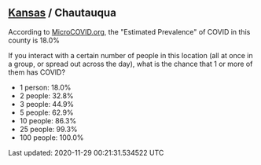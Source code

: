 
## [Kansas](/united-states/kansas) / Chautauqua

According to [MicroCOVID.org](http://microcovid.org),
the "Estimated Prevalence" of COVID in this county is 18.0%

If you interact with a certain number of people in this location
(all at once in a group, or spread out across the day), what is the chance that
1 or more of them has COVID?

- 1 person: 18.0%
- 2 people: 32.8%
- 3 people: 44.9%
- 5 people: 62.9%
- 10 people: 86.3%
- 25 people: 99.3%
- 100 people: 100.0%

Last updated: 2020-11-29 00:21:31.534522 UTC
